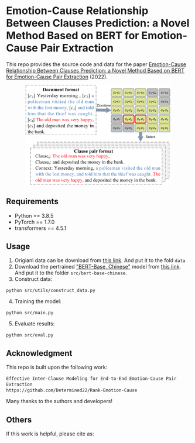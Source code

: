 # Emotion-Cause Relationship Between Clauses Prediction: a Novel Method Based on BERT for Emotion-Cause Pair Extraction

This repo provides the source code and data for the paper [Emotion-Cause Relationship Between Clauses Prediction: a Novel Method Based on BERT for Emotion-Cause Pair Extraction]() (2022).


<p align="center">
  <img src="example.png" width="400" title="An example of data reconstruction" alt="">
</p>

## Requirements

- Python == 3.8.5
- PyTorch == 1.7.0
- transformers == 4.5.1

##  Usage
1. Origianl data can be download from [this link](https://github.com/Determined22/Rank-Emotion-Cause). And put it to the fold `data`
2. Download the pertrained ["BERT-Base, Chinese"](https://github.com/google-research/bert) model from [this link](https://s3.amazonaws.com/models.huggingface.co/bert/bert-base-chinese.tar.gz). And put it to the folder `src/bert-base-chinese`.
3. Construct data:

```
python src/utils/construct_data.py
```

4. Training the model:

```
python src/main.py
```

5. Evaluate results:
```
python src/eval.py
```


##  Acknowledgment
This repo is built upon the following work: 
```
Effective Inter-Clause Modeling for End-to-End Emotion-Cause Pair Extraction
https://github.com/Determined22/Rank-Emotion-Cause
```

Many thanks to the authors and developers!

## Others
If this work is helpful, please cite as:
```bib

```
